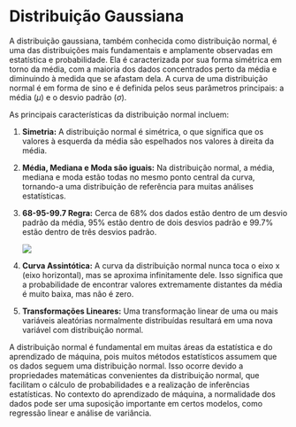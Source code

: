# Distribuição Gaussiana

A distribuição gaussiana, também conhecida como distribuição normal, é uma das distribuições mais fundamentais e amplamente observadas em estatística e probabilidade. Ela é caracterizada por sua forma simétrica em torno da média, com a maioria dos dados concentrados perto da média e diminuindo à medida que se afastam dela. A curva de uma distribuição normal é em forma de sino e é definida pelos seus parâmetros principais: a média ($\mu$) e o desvio padrão ($\sigma$).

As principais características da distribuição normal incluem:

1. **Simetria:** A distribuição normal é simétrica, o que significa que os valores à esquerda da média são espelhados nos valores à direita da média.

2. **Média, Mediana e Moda são iguais:** Na distribuição normal, a média, mediana e moda estão todas no mesmo ponto central da curva, tornando-a uma distribuição de referência para muitas análises estatísticas.

3. **68-95-99.7 Regra:** Cerca de 68% dos dados estão dentro de um desvio padrão da média, 95% estão dentro de dois desvios padrão e 99.7% estão dentro de três desvios padrão.

   [![](regra-68-95-99-distribuicao-normal.jpg)](https://builtin.com/data-science/empirical-rule)

4. **Curva Assintótica:** A curva da distribuição normal nunca toca o eixo x (eixo horizontal), mas se aproxima infinitamente dele. Isso significa que a probabilidade de encontrar valores extremamente distantes da média é muito baixa, mas não é zero.

5. **Transformações Lineares:** Uma transformação linear de uma ou mais variáveis aleatórias normalmente distribuídas resultará em uma nova variável com distribuição normal.

A distribuição normal é fundamental em muitas áreas da estatística e do aprendizado de máquina, pois muitos métodos estatísticos assumem que os dados seguem uma distribuição normal. Isso ocorre devido a propriedades matemáticas convenientes da distribuição normal, que facilitam o cálculo de probabilidades e a realização de inferências estatísticas. No contexto do aprendizado de máquina, a normalidade dos dados pode ser uma suposição importante em certos modelos, como regressão linear e análise de variância.
